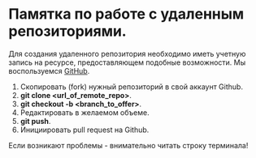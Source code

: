 # Памятка по работе с удаленным репозиториями.

Для создания удаленного репозитория необходимо иметь учетную запись на ресурсе, предоставляющем подобные возможности. Мы воспользуемся [GitHub](https://github.com/).

1. Скопировать (fork) нужный репозиторий в свой аккаунт Github.
2. **git clone <url_of_remote_repo>**.
3. **git checkout -b <branch_to_offer>**.
4. Редактировать в желаемом объеме.
5. **git push**.
6. Инициировать pull request на Github.

Если возникают проблемы - внимательно читать строку терминала!